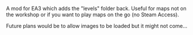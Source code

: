 A mod for EA3 which adds the "levels" folder back. Useful for maps not on the workshop or if you want to play maps on the go (no Steam Access).

Future plans would be to allow images to be loaded but it might not come...